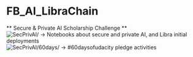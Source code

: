 # FB_AI_LibraChain

**  Secure & Private AI Scholarship Challenge **
<br>![SecPrivAI/](https://github.com/sfrias/FB_AI_LibraChain/tree/master/SecPrivAI) ->        Notebooks about secure and private AI, and Libra initial deployments
<br>![SecPrivAI/60days/](https://github.com/sfrias/FB_AI_LibraChain/tree/master/SecPrivAI/60days) -> #60daysofudacity pledge activities
